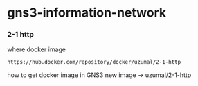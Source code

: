 # gns3-information-network

### 2-1 http
where docker image
```
https://hub.docker.com/repository/docker/uzumal/2-1-http
```

how to get docker image in GNS3
new image -> uzumal/2-1-http
